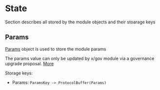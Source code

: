 # State

Section describes all stored by the module objects and their stoarage keys

## Params

[Params](../../../proto/archway/cwica/v1/params.proto) object is used to store the module params

The params value can only be updated by x/gov module via a governance upgrade proposal. [More](./02_messages.md#msgupdateparams)

Storage keys:
* Params: `ParamsKey -> ProtocolBuffer(Params)`